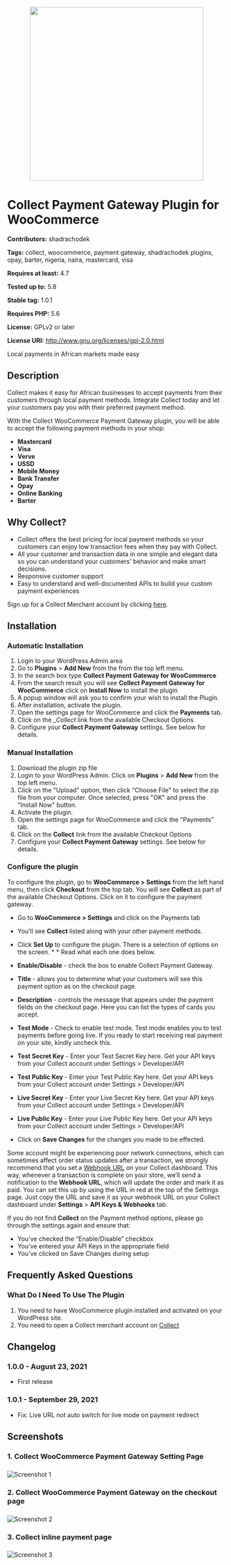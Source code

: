 
<p align="center"><a href="https://collect.africa" target="_blank"><img src="https://github.com/shadrachodek/woo-collect/blob/master/assets/images/collect-hero.jpg" width="400"></a></p>


# Collect Payment Gateway Plugin for WooCommerce

**Contributors:** shadrachodek

**Tags:** collect, woocommerce, payment gateway, shadrachodek plugins, opay, barter, nigeria, naira, mastercard, visa

**Requires at least:** 4.7

**Tested up to:** 5.8

**Stable tag:** 1.0.1

**Requires PHP:** 5.6

**License:** GPLv2 or later

**License URI:** http://www.gnu.org/licenses/gpl-2.0.html

Local payments in African markets made easy

## Description

Collect makes it easy for African businesses to accept payments from their customers through local payment methods. Integrate Collect today and let your customers pay you with their preferred payment method.

With the Collect WooCommerce Payment Gateway plugin, you will be able to accept the following payment methods in your shop:


* __Mastercard__
* __Visa__
* __Verve__
* __USSD__
* __Mobile Money__
* __Bank Transfer__
* __Opay__
* __Online Banking__
* __Barter__

## Why Collect?
* Collect offers the best pricing for local payment methods so your customers can enjoy low transaction fees when they pay with Collect.
* All your customer and transaction data in one simple and elegant data so you can understand your customers' behavior and make smart decisions.
* Responsive customer support
* Easy to understand and well-documented APIs to build your custom payment experiences

Sign up for a Collect Merchant account by clicking [here](https://collect.africa).


## Installation


### Automatic Installation
1. Login to your WordPress Admin area
2. Go to __Plugins__ > __Add New__ from the from the top left menu.
3. In the search box type __Collect Payment Gateway for WooCommerce__
4. From the search result you will see __Collect Payment Gateway for WooCommerce__ click on __Install Now__ to install the plugin
5. A popup window will ask you to confirm your wish to install the Plugin.
6. After installation, activate the plugin.
7. Open the settings page for WooCommerce and click the __Payments__ tab.
8. Click on the __Collect_ link from the available Checkout Options
9. Configure your __Collect Payment Gateway__ settings. See below for details.


### Manual Installation
1. Download the plugin zip file
2. Login to your WordPress Admin. Click on __Plugins__ > __Add New__ from the top left menu.
3. Click on the "Upload" option, then click "Choose File" to select the zip file from your computer. Once selected, press "OK" and press the "Install Now" button.
4. Activate the plugin.
5. Open the settings page for WooCommerce and click the "Payments" tab.
6. Click on the __Collect__ link from the available Checkout Options
7. Configure your __Collect Payment Gateway__ settings. See below for details.

### Configure the plugin
To configure the plugin, go to __WooCommerce > Settings__ from the left hand menu, then click __Checkout__ from the top tab. You will see __Collect__ as part of the available Checkout Options. Click on it to configure the payment gateway.
* Go to __WooCommerce  > Settings__ and click on the Payments tab
* You’ll see __Collect__ listed along with your other payment methods.
* Click __Set Up__ to configure the plugin. There is a selection of options on the screen. * * Read what each one does below.

* __Enable/Disable__ - check the box to enable Collect Payment Gateway.
* __Title__ - allows you to determine what your customers will see this payment option as on the checkout page.
* __Description__ - controls the message that appears under the payment fields on the checkout page. Here you can list the types of cards you accept.
* __Test Mode__ - Check to enable test mode. Test mode enables you to test payments before going live. If you ready to start receiving real payment on your site, kindly uncheck this.
* __Test Secret Key__ - Enter your Test Secret Key here. Get your API keys from your Collect account under Settings > Developer/API
* __Test Public Key__ - Enter your Test Public Key here. Get your API keys from your Collect account under Settings > Developer/API
* __Live Secret Key__ - Enter your Live Secret Key here. Get your API keys from your Collect account under Settings > Developer/API
* __Live Public Key__ - Enter your Live Public Key here. Get your API keys from your Collect account under Settings > Developer/API
* Click on __Save Changes__ for the changes you made to be effected.

Some account might be experiencing poor network connections, which can sometimes affect order status updates after a transaction, we strongly recommend that you set a [Webhook URL](https://app.collect.africa/settings/keys) on your Collect dashboard. This way, whenever a transaction is complete on your store, we’ll send a notification to the __Webhook URL__, which will update the order and mark it as paid. You can set this up by using the URL in red at the top of the Settings page. Just copy the URL and save it as your webhook URL on your Collect dashboard under __Settings__ > __API Keys & Webhooks__ tab.

If you do not find __Collect__ on the Payment method options, please go through the settings again and ensure that:

* You’ve checked the “Enable/Disable” checkbox
* You’ve entered your API Keys in the appropriate field
* You’ve clicked on Save Changes during setup


## Frequently Asked Questions


### What Do I Need To Use The Plugin

1.	You need to have WooCommerce plugin installed and activated on your WordPress site.
2.	You need to open a Collect merchant account on [Collect](https://collect.africa)


## Changelog

### 1.0.0 - August 23, 2021
* First release
### 1.0.1 - September 29, 2021
* Fix: Live URL not auto switch for live mode on payment redirect


## Screenshots ##

### 1. Collect WooCommerce Payment Gateway Setting Page
###
![Screenshot 1](https://github.com/shadrachodek/woo-collect/blob/master/assets/images/Screenshot_1.jpg)


### 2. Collect WooCommerce Payment Gateway on the checkout page
###
![Screenshot 2](https://github.com/shadrachodek/woo-collect/blob/master/assets/images/Screenshot_2.jpg)


### 3. Collect inline payment page
###
![Screenshot 3](https://github.com/shadrachodek/woo-collect/blob/master/assets/images/Screenshot_3.jpg)

